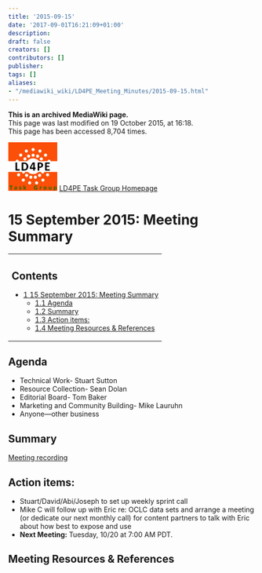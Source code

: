 ```yaml
---
title: '2015-09-15'
date: '2017-09-01T16:21:09+01:00'
description: 
draft: false
creators: []
contributors: []
publisher: 
tags: []
aliases:
- "/mediawiki_wiki/LD4PE_Meeting_Minutes/2015-09-15.html"
---
```


 **This is an archived MediaWiki page.**  
This page was last modified on 19 October 2015, at 16:18.  
This page has been accessed 8,704 times.

[<img alt="LD4PE logo" src="/mediawiki_wiki/images/Ld4pe.png" width="100" height="99">](/mediawiki_wiki/images/Ld4pe.png) [LD4PE Task Group Homepage](/mediawiki_wiki/Pet/ld4pe)

# 15 September 2015: Meeting Summary 
<table id="toc" class="toc">
  <tr>
    <td>
      <div id="toctitle">
        <h2>Contents</h2>
      </div>
      <ul>
        <li class="toclevel-1 tocsection-1">
          <a href="#15_September_2015:_Meeting_Summary"><span class="tocnumber">1</span> <span class="toctext">15 September 2015: Meeting Summary</span></a>
          <ul>
            <li class="toclevel-2 tocsection-2"><a href="#Agenda"><span class="tocnumber">1.1</span> <span class="toctext">Agenda</span></a></li>
            <li class="toclevel-2 tocsection-3"><a href="#Summary"><span class="tocnumber">1.2</span> <span class="toctext">Summary</span></a></li>
            <li class="toclevel-2 tocsection-4"><a href="#Action_items:"><span class="tocnumber">1.3</span> <span class="toctext">Action items:</span></a></li>
            <li class="toclevel-2 tocsection-5"><a href="#Meeting_Resources_.26_References"><span class="tocnumber">1.4</span> <span class="toctext">Meeting Resources &amp; References</span></a></li>
          </ul>
        </li>
      </ul>
    </td>
  </tr>
</table>


## Agenda 

- Technical Work- Stuart Sutton 
- Resource Collection- Sean Dolan
- Editorial Board- Tom Baker 
- Marketing and Community Building- Mike Lauruhn
- Anyone—other business

## Summary 

[Meeting recording](https://www.dropbox.com/home/MEETING_RECORDINGS)

## Action items: 

- Stuart/David/Abi/Joseph to set up weekly sprint call
- Mike C will follow up with Eric re: OCLC data sets and arrange a meeting (or dedicate our next monthly call) for content partners to talk with Eric about how best to expose and use
- **Next Meeting:** Tuesday, 10/20 at 7:00 AM PDT.

## Meeting Resources & References 

